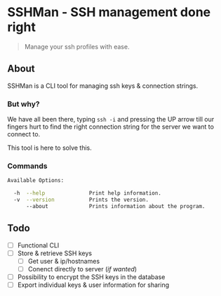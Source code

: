 # SSHMan - SSH management done right

> Manage your ssh profiles with ease.

## About

SSHMan is a CLI tool for managing ssh keys & connection strings.

### But why?

We have all been there, typing ```ssh -i``` and pressing the UP arrow till our fingers hurt to find the right connection string for the server we want to connect to.

This tool is here to solve this.

### Commands

```bash
Available Options:

  -h  --help              Print help information.
  -v  --version           Prints the version.
      --about             Prints information about the program.
```

## Todo

- [ ] Functional CLI
- [ ] Store & retrieve SSH keys
  - [ ] Get user & ip/hostnames
  - [ ] Conenct directly to server (_if wanted_)
- [ ] Possibility to encrypt the SSH keys in the database
- [ ] Export individual keys & user information for sharing
